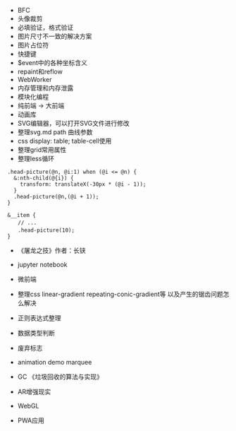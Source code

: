* BFC
* 头像裁剪
* 必填验证，格式验证
* 图片尺寸不一致的解决方案
* 图片占位符
* 快捷键
* $event中的各种坐标含义
* repaint和reflow
* WebWorker
* 内存管理和内存泄露
* 模块化编程
* 纯前端 -> 大前端
* 动画库
* SVG编辑器，可以打开SVG文件进行修改
* 整理svg.md path 曲线参数
* css display: table; table-cell使用
* 整理grid常用属性
* 整理less循环
```
.head-picture(@n, @i:1) when (@i <= @n) {
  &:nth-child(@{i}) {
    transform: translateX(-30px * (@i - 1));
  }
  .head-picture(@n,(@i + 1));
}

&__item {
　　// ...
　　.head-picture(10);
}
```


* 《屠龙之技》作者：长铗
* jupyter notebook [](https://ipython.org/)
* 微前端
* 整理css linear-gradient repeating-conic-gradient等 以及产生的锯齿问题怎么解决


* 正则表达式整理
* 数据类型判断
* 废弃标志
* animation demo marquee
* GC 《垃圾回收的算法与实现》

* AR增强现实

* WebGL


* PWA应用